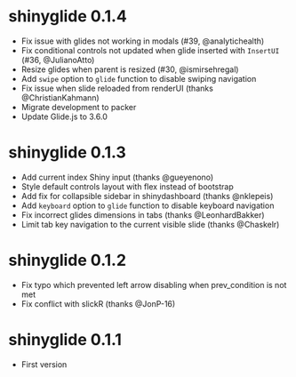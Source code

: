 # shinyglide 0.1.4

- Fix issue with glides not working in modals (#39, @analytichealth)
- Fix conditional controls not updated when glide inserted with `InsertUI` (#36, @JulianoAtto)
- Resize glides when parent is resized (#30, @ismirsehregal)
- Add `swipe` option to `glide` function to disable swiping navigation
- Fix issue when slide reloaded from renderUI (thanks @ChristianKahmann)
- Migrate development to packer
- Update Glide.js to 3.6.0

# shinyglide 0.1.3

- Add current index Shiny input (thanks @gueyenono)
- Style default controls layout with flex instead of bootstrap
- Add fix for collapsible sidebar in shinydashboard (thanks @nklepeis)
- Add `keyboard` option to `glide` function to disable keyboard navigation
- Fix incorrect glides dimensions in tabs (thanks @LeonhardBakker)
- Limit tab key navigation to the current visible slide (thanks @Chaskelr)

# shinyglide 0.1.2

- Fix typo which prevented left arrow disabling when prev_condition is not met
- Fix conflict with slickR (thanks @JonP-16)

# shinyglide 0.1.1

- First version
